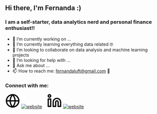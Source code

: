 ## Hi there, I'm Fernanda :)

### I am a self-starter, data analytics nerd and personal finance enthusiast!!

- 🔭 I’m currently working on ...
- 🌱 I’m currently learning everything data related 🤓
- 👯 I’m looking to collaborate on data analysis and machine learning projects
- 🤔 I’m looking for help with ...
- 💬 Ask me about ...
- 📫 How to reach me: fernandaluft@gmail.com 📨

### Connect with me:

[![website](./img/globe-light.svg)](mailto:fernandaluft@gmail.com)
[![website](./img/globe-dark.svg)](mailto:fernandaluft@gmail.com)
&nbsp;&nbsp;
[![website](./img/linkedin-light.svg)](https://www.linkedin.com/in/fernanda-luft/)
[![website](./img/linkedin-dark.svg)](https://www.linkedin.com/in/fernanda-luft/)
&nbsp;&nbsp;

